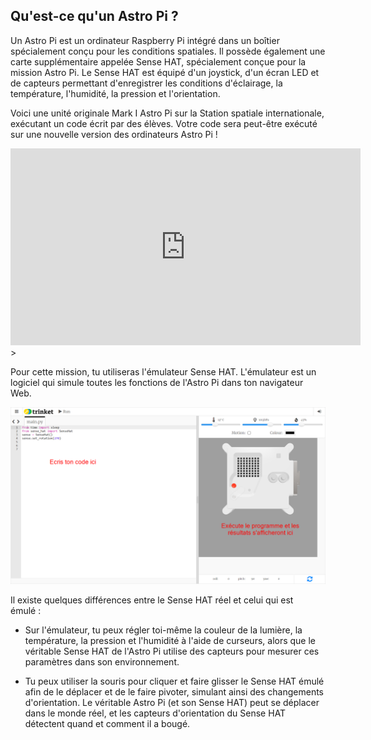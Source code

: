 ## Qu'est-ce qu'un Astro Pi ?

Un Astro Pi est un ordinateur Raspberry Pi intégré dans un boîtier spécialement conçu pour les conditions spatiales. Il possède également une carte supplémentaire appelée Sense HAT, spécialement conçue pour la mission Astro Pi. Le Sense HAT est équipé d'un joystick, d'un écran LED et de capteurs permettant d'enregistrer les conditions d'éclairage, la température, l'humidité, la pression et l'orientation.

Voici une unité originale Mark I Astro Pi sur la Station spatiale internationale, exécutant un code écrit par des élèves. Votre code sera peut-être exécuté sur une nouvelle version des ordinateurs Astro Pi !

<iframe width="560" height="315" src="https://www.youtube.com/embed/4ykbAJeGPMM" frameborder="0" allow="accelerometer; autoplay; encrypted-media; gyroscope; picture-in-picture" allowfullscreen mark="crwd-mark"></iframe>>

Pour cette mission, tu utiliseras l'émulateur Sense HAT. L'émulateur est un logiciel qui simule toutes les fonctions de l'Astro Pi dans ton navigateur Web.

![Une capture d'écran étiquetée de l'émulateur Sense HAT avec la fenêtre de code à gauche et l'émulateur à droite.](images/sense-hat-emulator.png)

Il existe quelques différences entre le Sense HAT réel et celui qui est émulé :

- Sur l'émulateur, tu peux régler toi-même la couleur de la lumière, la température, la pression et l'humidité à l'aide de curseurs, alors que le véritable Sense HAT de l'Astro Pi utilise des capteurs pour mesurer ces paramètres dans son environnement.

- Tu peux utiliser la souris pour cliquer et faire glisser le Sense HAT émulé afin de le déplacer et de le faire pivoter, simulant ainsi des changements d'orientation. Le véritable Astro Pi (et son Sense HAT) peut se déplacer dans le monde réel, et les capteurs d'orientation du Sense HAT détectent quand et comment il a bougé.
